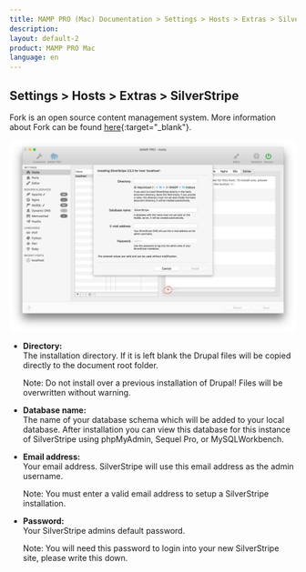 ```yaml
---
title: MAMP PRO (Mac) Documentation > Settings > Hosts > Extras > SilverStripe
description: 
layout: default-2
product: MAMP PRO Mac
language: en
---
```


## Settings > Hosts > Extras > SilverStripe

Fork is an open source content management system. More information about Fork can be found [here](https://www.silverstripe.org){:target="_blank"}.

![MAMP](silverstripe.png)

*  **Directory:**  
   The installation directory. If it is left blank the Drupal files will be copied directly to the document root folder.  
  
   <div class="alert" role="alert"> 
   Note: Do not install over a previous installation of Drupal! Files will be overwritten without warning. 
   </div>
   
*  **Database name:**  
   The name of your database schema which will be added to your local database. After installation you can view this database for this instance of SilverStripe using phpMyAdmin, Sequel Pro, or MySQLWorkbench. 

*  **Email address:**  
   Your email address. SilverStripe will use this email address as the admin username.
   
   <div class="alert" role="alert"> 
   Note: You must enter a valid email address to setup a SilverStripe installation.
   </div>
   
*  **Password:**  
   Your SilverStripe admins default password.  
   <div class="alert" role="alert">   
   Note: You will need this password to login into your new SilverStripe site, please write this down.
   </div>
